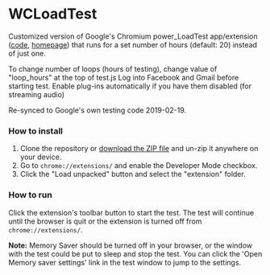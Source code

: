 # WCLoadTest

Customized version of Google's Chromium power_LoadTest app/extension ([code](https://chromium.googlesource.com/chromiumos/third_party/autotest/+/HEAD/client/site_tests/power_LoadTest), [homepage](http://www.chromium.org/chromium-os/testing/power-testing)) that runs for a set number of hours (default: 20) instead of just one.

To change number of loops (hours of testing), change value of "loop_hours" at the top of test.js
Log into Facebook and Gmail before starting test. 
Enable plug-ins automatically if you have them disabled (for streaming audio)

Re-synced to Google's own testing code 2019-02-19.

### How to install

1. Clone the repository or [download the ZIP file](archive/refs/heads/main.zip) and un-zip it anywhere on your device.
2. Go to `chrome://extensions/` and enable the Developer Mode checkbox.
3. Click the "Load unpacked" button and select the "extension" folder.

### How to run

Click the extension's toolbar button to start the test. The test will continue until the browser is quit or the extension is turned off from `chrome://extensions/`.

**Note:** Memory Saver should be turned off in your browser, or the window with the test could be put to sleep and stop the test. You can click the 'Open Memory saver settings' link in the test window to jump to the settings.